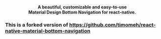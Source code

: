 <p align="center">
  <b>A beautiful, customizable and easy-to-use<br />Material Design Bottom Navigation for react-native.</b>
</p>

### This is a forked version of https://github.com/timomeh/react-native-material-bottom-navigation
